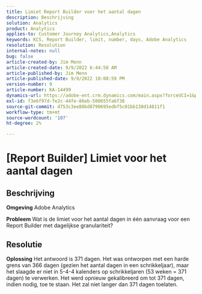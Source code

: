 ```yaml
---
title: Limiet Report Builder voor het aantal dagen
description: Beschrijving
solution: Analytics
product: Analytics
applies-to: Customer Journey Analytics,Analytics
keywords: KCS, Report Builder, limit, number, days, Adobe Analytics
resolution: Resolution
internal-notes: null
bug: false
article-created-by: Jim Menn
article-created-date: 9/9/2022 6:44:58 AM
article-published-by: Jim Menn
article-published-date: 9/9/2022 10:08:59 PM
version-number: 9
article-number: KA-14499
dynamics-url: https://adobe-ent.crm.dynamics.com/main.aspx?forceUCI=1&pagetype=entityrecord&etn=knowledgearticle&id=fcd64fe9-0a30-ed11-9db1-0022480866ad
exl-id: f3e6f97d-fe2c-44fe-86eb-500655fa6f38
source-git-commit: d753c3ee88bd8790695edbf5c01bb138d14811f1
workflow-type: tm+mt
source-wordcount: '107'
ht-degree: 2%

---
```


# [Report Builder] Limiet voor het aantal dagen

## Beschrijving


<b>Omgeving</b>
Adobe Analytics

<b>Probleem</b>
Wat is de limiet voor het aantal dagen in één aanvraag voor een Report Builder met dagelijkse granulariteit?


## Resolutie


<b>Oplossing</b>
Het antwoord is 371 dagen.
Het was ontworpen met een harde grens van 366 dagen (gezien het aantal dagen in een schrikkeljaar), maar het slaagde er niet in 5-4-4 kalenders op schrikkeljaren (53 weken = 371 dagen) te verwerken.
Het werd opnieuw gekalibreerd om tot 371 dagen, indien nodig, toe te staan.
Het zal niet langer dan 371 dagen toelaten.
